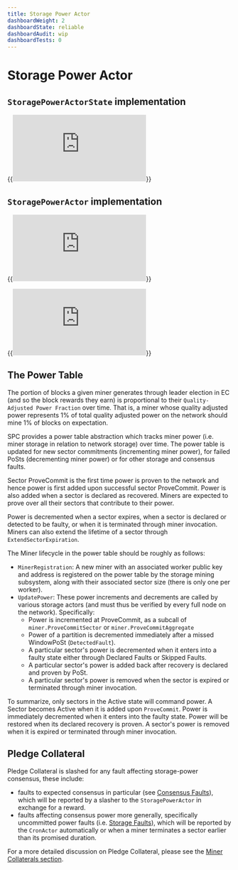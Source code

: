 ```yaml
---
title: Storage Power Actor
dashboardWeight: 2
dashboardState: reliable
dashboardAudit: wip
dashboardTests: 0
---
```


# Storage Power Actor

## `StoragePowerActorState` implementation

{{<embed src="https://github.com/filecoin-project/specs-actors/blob/master/actors/builtin/power/power_state.go" lang="go" symbol="State">}}

## `StoragePowerActor` implementation

{{<embed src="https://github.com/filecoin-project/specs-actors/blob/master/actors/builtin/power/power_actor.go" lang="go" symbol="Exports">}}

{{<embed src="https://github.com/filecoin-project/specs-actors/blob/master/actors/builtin/power/power_actor.go" lang="go" symbol="Constructor">}}

## The Power Table

The portion of blocks a given miner generates through leader election in EC (and so the block rewards they earn) is proportional to their `Quality-Adjusted Power Fraction` over time. That is, a miner whose quality adjusted power represents 1% of total quality adjusted power on the network should mine 1% of blocks on expectation.

SPC provides a power table abstraction which tracks miner power (i.e. miner storage in relation to network storage) over time. The power table is updated for new sector commitments (incrementing miner power), for failed PoSts (decrementing miner power) or for other storage and consensus faults.

Sector ProveCommit is the first time power is proven to the network and hence power is first added upon successful sector ProveCommit. Power is also added when a sector is declared as recovered. Miners are expected to prove over all their sectors that contribute to their power.

Power is decremented when a sector expires, when a sector is declared or detected to be faulty, or when it is terminated through miner invocation. Miners can also extend the lifetime of a sector through `ExtendSectorExpiration`.

The Miner lifecycle in the power table should be roughly as follows:

- `MinerRegistration`: A new miner with an associated worker public key and address is registered on the power table by the storage mining subsystem, along with their associated sector size (there is only one per worker).
- `UpdatePower`: These power increments and decrements are called by various storage actors (and must thus be verified by every full node on the network). Specifically:
  - Power is incremented at ProveCommit, as a subcall of `miner.ProveCommitSector` or `miner.ProveCommitAggregate`
  - Power of a partition is decremented immediately after a missed WindowPoSt (`DetectedFault`).
  - A particular sector's power is decremented when it enters into a faulty state either through Declared Faults or Skipped Faults.
  - A particular sector's power is added back after recovery is declared and proven by PoSt.
  - A particular sector's power is removed when the sector is expired or terminated through miner invocation.

To summarize, only sectors in the Active state will command power. A Sector becomes Active when it is added upon `ProveCommit`. Power is immediately decremented when it enters into the faulty state. Power will be restored when its declared recovery is proven. A sector's power is removed when it is expired or terminated through miner invocation.

## Pledge Collateral

Pledge Collateral is slashed for any fault affecting storage-power consensus, these include:

- faults to expected consensus in particular (see [Consensus Faults](expected_consensus#consensus-faults)), which will be reported by a slasher to the `StoragePowerActor` in exchange for a reward.
- faults affecting consensus power more generally, specifically uncommitted power faults (i.e. [Storage Faults](faults#storage-faults)), which will be reported by the `CronActor` automatically or when a miner terminates a sector earlier than its promised duration.

For a more detailed discussion on Pledge Collateral, please see the [Miner Collaterals section](filecoin_mining#miner_collaterals).
